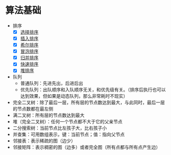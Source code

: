 # 算法基础

- 排序
  - [x] [选择排序](./sort/selectSort.js)
  - [x] [插入排序](./sort/insertSort.js)
  - [x] [希尔排序](./sort/shellSort.js)
  - [x] [冒泡排序](./sort/bubbleSort.js)
  - [x] [归并排序](./sort/mergeSort.js)
  - [x] [快速排序](./sort/quickSort.js)
  - [x] [堆排序](./sort/heapify.js)
- 队列
  - 普通队列：先进先出，后进后出
  - 优先队列：出队顺序和入队顺序无关，和优先级有关。（排序后执行也可以达到效果，但如果是动态队列，那么非常耗时不现实）
- 完全二叉树：除了最后一层，所有层的节点数达到最大，与此同时，最后一层的节点数都在最左侧
- 满二叉树：所有层的节点数达到最大
- 堆（完全二叉树）：任何一个节点都不大于它的父亲节点
- 二分搜索树：当前节点比左孩子大，比右孩子小
- 并查集：可用数组表示，键：当前节点；值：指向父节点
- 邻接表：表示稀疏的图（边少）
- 邻接矩阵：表示稠密的图（边多）或者完全图（所有点都与所有点产生边）
